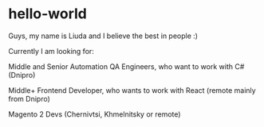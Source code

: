 # hello-world

Guys,
my name is Liuda and I believe the best in people :)

Currently I am looking for:

Middle and Senior Automation QA Engineers, who want to work with C# (Dnipro)

Middle+ Frontend Developer, who wants to work with React (remote mainly from Dnipro)

Magento 2 Devs (Chernivtsi, Khmelnitsky or remote)
